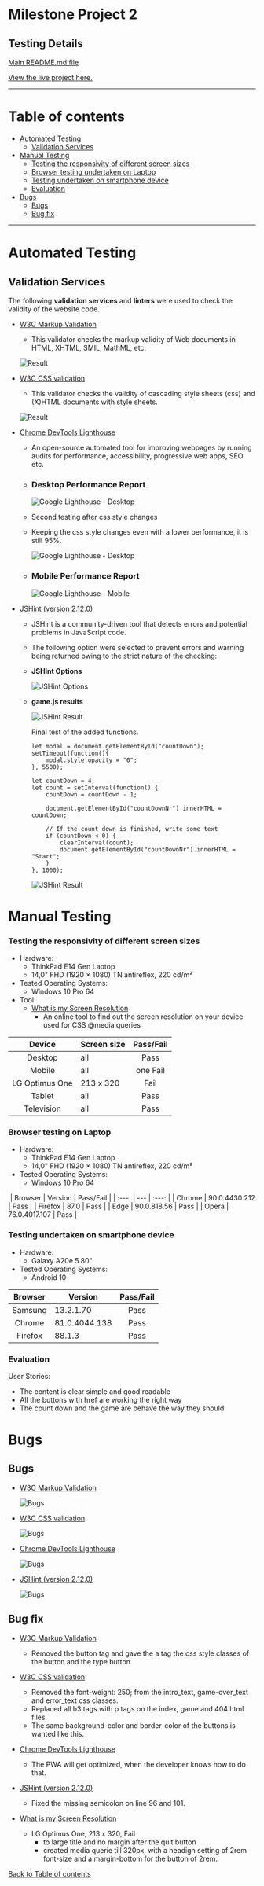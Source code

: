 Milestone Project 2
======

## **Testing Details** ##

[Main README.md file](https://github.com/Puksrevolution/milestone-project-2/blob/master/README.md)

[View the live project here.](https://puksrevolution.github.io/milestone-project-2/)

---

# Table of contents

- [Automated Testing](#automated-testing)
  - [Validation Services](#validation-services)
- [Manual Testing](#manual-testing)
  - [Testing the responsivity of different screen sizes](#testing-the-responsivity-of-different-screen-sizes)
  - [Browser testing undertaken on Laptop](#browser-testing-undertaken-on-laptop)
  - [Testing undertaken on smartphone device](#testing-undertaken-on-smartphone-device)
  - [Evaluation](#evaluation)
- [Bugs](#bugs)
    - [Bugs](#bugs)
    - [Bug fix](#bug-fix)
    
---

Automated Testing
======

## **Validation Services** ##

The following **validation services** and **linters** were used to check the validity of the website code.


- [W3C Markup Validation](https://validator.w3.org/) 
  - This validator checks the markup validity of Web documents in HTML, XHTML, SMIL, MathML, etc.

  ![Result](../assets/img/test/testTools/HTML_Validator.jpg)

- [W3C CSS validation](https://jigsaw.w3.org/css-validator/)
  - This validator checks the validity of cascading style sheets (css) and (X)HTML documents with style sheets.

  ![Result](../assets/img/test/testTools/CSS_Validator.png)

- [Chrome DevTools Lighthouse](https://developers.google.com/web/tools/lighthouse)
  - An open-source automated tool for improving webpages by running audits for performance, accessibility, progressive web apps, SEO etc.


  - ### **Desktop Performance Report** ###

    ![Google Lighthouse - Desktop](../assets/img/test/testTools/Lighthouse_Desktop.png)

  - Second testing after css style changes
  - Keeping the css style changes even with a lower performance, it is still 95%.

    ![Google Lighthouse - Desktop](../assets/img/test/testTools/Lighthouse_second-testing.png)


  - ### **Mobile Performance Report** ###

    ![Google Lighthouse - Mobile](../assets/img/test/testTools/Lighthouse_Mobile.png)

- [JSHint (version 2.12.0)](https://jshint.com/)
  - JSHint is a community-driven tool that detects errors and potential problems in JavaScript code.
  - The following option were selected to prevent  errors and warning being returned owing to the strict nature of the checking:

  - **JSHint Options**

    ![JSHint Options](../assets/img/test/testTools/JSHint_Configure.png)

  - **game.js results**

    ![JSHint Result](../assets/img/test/testTools/JSHint_JS-code.png)

    Final test of the added functions.

    ```
    let modal = document.getElementById("countDown");
    setTimeout(function(){
        modal.style.opacity = "0";   
    }, 5500);

    let countDown = 4;
    let count = setInterval(function() {    
        countDown = countDown - 1;

        document.getElementById("countDownNr").innerHTML = countDown;

        // If the count down is finished, write some text
        if (countDown < 0) {
            clearInterval(count);
            document.getElementById("countDownNr").innerHTML = "Start";    
        }
    }, 1000);

    ```
    ![JSHint Result](../assets/img/test/testTools/JSHint_JS-code.png)
 

Manual Testing
======

### **Testing the responsivity of different screen sizes** ###

- Hardware:
    - ThinkPad E14 Gen Laptop 
    - 14,0" FHD (1920 × 1080) TN antireflex, 220 cd/m²    
- Tested Operating Systems:
   - Windows 10 Pro 64
- Tool:
    - [What is my Screen Resolution](http://whatismyscreenresolution.net/)
      - An online tool to find out the screen resolution on your device used for CSS @media queries   
   
| Device | Screen size | Pass/Fail |
| :---: | --- | :---: |
| Desktop | all | Pass |
| Mobile | all | one Fail |
| LG Optimus One | 213 x 320 | Fail |
| Tablet | all | Pass |
| Television | all | Pass |


### **Browser testing on Laptop** ###
- Hardware:
    - ThinkPad E14 Gen Laptop 
    - 14,0" FHD (1920 × 1080) TN antireflex, 220 cd/m²    
- Tested Operating Systems:
    - Windows 10 Pro 64

​
| Browser | Version | Pass/Fail |
| :---: | --- | :---: |
| Chrome | 90.0.4430.212 | Pass |
| Firefox | 87.0 | Pass |
| Edge | 90.0.818.56 | Pass |
| Opera | 76.0.4017.107 | Pass |

### **Testing undertaken on smartphone device** ###

- Hardware:
    - Galaxy A20e 5.80"
- Tested Operating Systems:    
    - Android 10

| Browser | Version | Pass/Fail |
| :---: | --- | :---: |
| Samsung |13.2.1.70 | Pass |
| Chrome | 81.0.4044.138 | Pass |
| Firefox | 88.1.3 | Pass |

### **Evaluation** ###

User Stories:
- The content is clear simple and good readable
- All the buttons with href are working the right way 
- The count down and the game are behave the way they should

Bugs
======

## **Bugs** ##

- [W3C Markup Validation](https://validator.w3.org/) 
  
  ![Bugs](../assets/img/test/bugs/HTML_bugs.jpg)

- [W3C CSS validation](https://jigsaw.w3.org/css-bugs/)
  
  ![Bugs](../assets/img/test/bugs/CSS_bugs.jpg)

- [Chrome DevTools Lighthouse](https://developers.google.com/web/tools/lighthouse)   

    ![Bugs](../assets/img/test/bugs/Lighthouse_bugs.jpg)

- [JSHint (version 2.12.0)](https://jshint.com/)   

    ![Bugs](../assets/img/test/bugs/JSHint_bugs.jpg)    

## **Bug fix** ##

- [W3C Markup Validation](https://validator.w3.org/)

  - Removed the button tag and gave the a tag the css style classes of the button and the type button.

- [W3C CSS validation](https://jigsaw.w3.org/css-bugs/)

  - Removed the font-weight: 250; from the intro_text, game-over_text and error_text css classes.
  - Replaced all h3 tags with p tags on the index, game and 404 html files.
  - The same background-color and border-color of the buttons is wanted like this.

- [Chrome DevTools Lighthouse](https://developers.google.com/web/tools/lighthouse)
  - The PWA will get optimized, when the developer knows how to do that.

- [JSHint (version 2.12.0)](https://jshint.com/)
  - Fixed the missing semicolon on line 96 and 101.

- [What is my Screen Resolution](http://whatismyscreenresolution.net/)  
  - LG Optimus One, 213 x 320, Fail
    - to large title and no margin after the quit button
    - created media querie till 320px, with a headign setting of 2rem font-size and a margin-bottom for the button of 2rem.

[Back to Table of contents](#table-of-contents)
